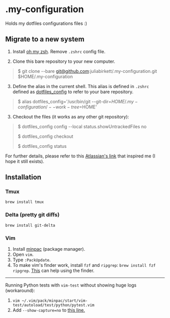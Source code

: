 # .my-configuration
Holds my dotfiles configurations files :)

## Migrate to a new system

1. Install [oh my zsh](https://ohmyz.sh/#install). Remove `.zshrc` config file.

2. Clone this bare repository to your new computer.
> $ git clone --bare git@github.com:juliabirkett/.my-configuration.git $HOME/.my-configuration

3. Define the alias in the current shell. This alias is defined in `.zshrc` defined as [dotfiles_config](https://github.com/juliabirkett/.my-configuration/blob/master/.zshrc#L97) to refer to your bare repository.

> $ alias dotfiles_config='/usr/bin/git --git-dir=$HOME/.my-configuration/ --work-tree=$HOME'
 
3. Checkout the files (it works as any other git repository):

> $ dotfiles_config config --local status.showUntrackedFiles no
> 
> $ dotfiles_config checkout
> 
> $ dotfiles_config status


For further details, please refer to this [Atlassian's link](https://www.atlassian.com/git/tutorials/dotfiles) that inspired me (I hope it still exists).

## Installation

### Tmux
`brew install tmux`

### Delta (pretty git diffs)
`brew install git-delta` 

### Vim
1. Install [minpac](https://github.com/k-takata/minpac) (package manager).
2. Open `vim`.
3. Type `:PackUpdate`.
4. To make vim's finder work, install `fzf` and `ripgrep`: `brew install fzf ripgrep`. [This](https://dev.to/iggredible/how-to-search-faster-in-vim-with-fzf-vim-36ko) can help using the finder.

---

Running Python tests with `vim-test` without showing huge logs (workaround):
1. `vim ~/.vim/pack/minpac/start/vim-test/autoload/test/python/pytest.vim`
2. Add `--show-capture=no` to [this line.](https://github.com/vim-test/vim-test/blob/master/autoload/test/python/pytest.vim#L52)
